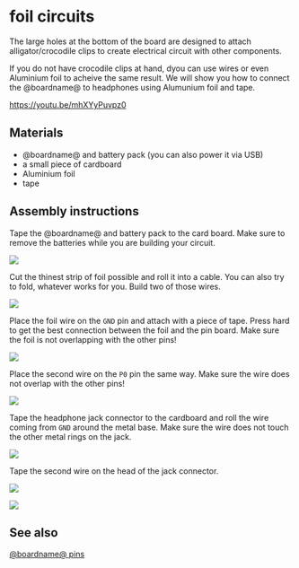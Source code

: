 # foil circuits

The large holes at the bottom of the board are designed to attach alligator/crocodile clips to create electrical circuit with other components.

If you do not have crocodile clips at hand, dyou can use wires or even Aluminium foil to acheive the same result. We will show you how to connect the @boardname@ to headphones using Alumunium foil and tape.

https://youtu.be/mhXYyPuvpz0

## Materials

* @boardname@ and battery pack (you can also power it via USB)
* a small piece of cardboard
* Aluminium foil
* tape

## Assembly instructions

Tape the @boardname@ and battery pack to the card board. Make sure to remove the batteries while you are building your circuit.

![](/static/mb/device/croc-clips/microbitattached.jpg)

Cut the thinest strip of foil possible and roll it into a cable. You can also try to fold, whatever works for you. Build two of those wires.

![](/static/mb/device/croc-clips/foilcut.jpg)

Place the foil wire on the `GND` pin and attach with a piece of tape. Press hard to get the best connection between the foil and the pin board. Make sure the foil is not overlapping with the other pins!

![](/static/mb/device/croc-clips/groundconnected.jpg)

Place the second wire on the `P0` pin the same way. Make sure the wire does not overlap with the other pins!

![](/static/mb/device/croc-clips/microbitconnect.jpg)

Tape the headphone jack connector to the cardboard and roll the wire coming from `GND` around the metal base. Make sure the wire does not touch the other metal rings on the jack.

![](/static/mb/device/croc-clips/jackground.jpg)

Tape the second wire on the head of the jack connector.

![](/static/mb/device/croc-clips/jackconnect.jpg)

![](/static/mb/device/croc-clips/foilcircuit.jpg)

## See also

[@boardname@ pins](/device/pins)
